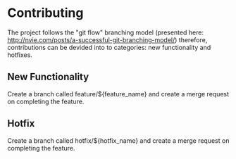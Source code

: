 # Contributing
The project follows the "git flow" branching model (presented here: http://nvie.com/posts/a-successful-git-branching-model/) therefore, contributions can be devided into to categories: new functionality and hotfixes.

## New Functionality
Create a branch called feature/${feature_name} and create a merge request on completing the feature.

## Hotfix
Create a branch called hotfix/${hotfix_name} and create a merge request on completing the feature.
